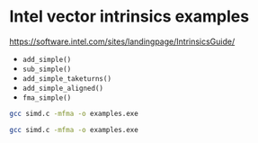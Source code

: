 # Intel vector intrinsics examples

https://software.intel.com/sites/landingpage/IntrinsicsGuide/

* `add_simple()`
* `sub_simple()`
* `add_simple_taketurns()`
* `add_simple_aligned()`
* `fma_simple()`

```bash
gcc simd.c -mfma -o examples.exe
```

```bash
gcc simd.c -mfma -o examples.exe
```
